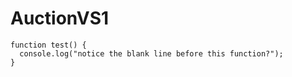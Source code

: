 # AuctionVS1
```
function test() {
  console.log("notice the blank line before this function?");
}
```
